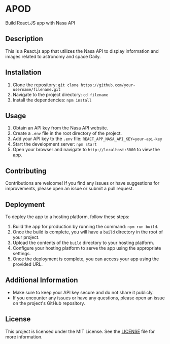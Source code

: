 # APOD
Build React.JS app with Nasa API

## Description
This is a React.js app that utilizes the Nasa API to display information and images related to astronomy and space Daily.

## Installation
1. Clone the repository: `git clone https://github.com/your-username/filename.git`
2. Navigate to the project directory: `cd filename`
3. Install the dependencies: `npm install`

## Usage
1. Obtain an API key from the Nasa API website.
2. Create a `.env` file in the root directory of the project.
3. Add your API key to the `.env` file: `REACT_APP_NASA_API_KEY=your-api-key`
4. Start the development server: `npm start`
5. Open your browser and navigate to `http://localhost:3000` to view the app.

## Contributing
Contributions are welcome! If you find any issues or have suggestions for improvements, please open an issue or submit a pull request.

## Deployment
To deploy the app to a hosting platform, follow these steps:

1. Build the app for production by running the command: `npm run build`.
2. Once the build is complete, you will have a `build` directory in the root of your project.
3. Upload the contents of the `build` directory to your hosting platform.
4. Configure your hosting platform to serve the app using the appropriate settings.
5. Once the deployment is complete, you can access your app using the provided URL.

## Additional Information
- Make sure to keep your API key secure and do not share it publicly.
- If you encounter any issues or have any questions, please open an issue on the project's GitHub repository.

## License
This project is licensed under the MIT License. See the [LICENSE](LICENSE) file for more information.